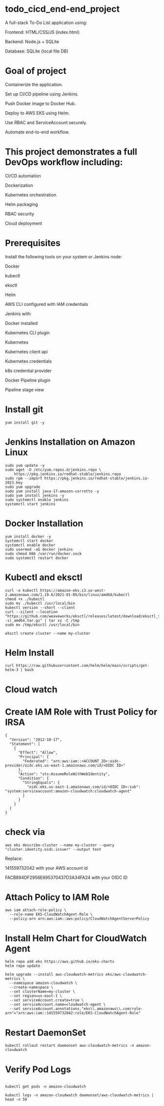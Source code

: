 # todo_cicd_end-end_project

 A full-stack To-Do List application using:

 Frontend: HTML/CSS/JS (index.html)
 
 Backend: Node.js + SQLite

 Database: SQLite (local file DB)

 # Goal of project

 Containerize the application.
 
 Set up CI/CD pipeline using Jenkins.
 
 Push Docker image to Docker Hub.
 
 Deploy to AWS EKS using Helm.
 
 Use RBAC and ServiceAccount securely.
 
 Automate end-to-end workflow.
 
# This project demonstrates a full DevOps workflow including:

 CI/CD automation
 
 Dockerization
 
 Kubernetes orchestration
 
 Helm packaging
 
 RBAC security
 
 Cloud deployment

 # Prerequisites
 Install the following tools on your system or Jenkins node:

 Docker

 kubectl

 eksctl

 Helm

 AWS CLI configured with IAM credentials

 Jenkins with:

 Docker installed

 Kubernetes CLI plugin

 Kubernetes

 Kubernetes client api

 Kubernetes credentials

 k8s credential provider

 Docker Pipeline plugin

 Pipeline stage view
 
# Install git
```
yum install git -y
```

# Jenkins Installation on Amazon Linux
```
sudo yum update -y
sudo wget -O /etc/yum.repos.d/jenkins.repo \
    https://pkg.jenkins.io/redhat-stable/jenkins.repo
sudo rpm --import https://pkg.jenkins.io/redhat-stable/jenkins.io-2023.key
sudo yum upgrade
sudo yum install java-17-amazon-corretto -y
sudo yum install jenkins -y
sudo systemctl enable jenkins
systemctl start jenkins
```

# Docker Installation

```
yum install docker -y
systemctl start docker
systemctl enable docker
sudo usermod -aG docker jenkins
sudo chmod 666 /var/run/docker.sock
sudo systemctl restart docker
```

# Kubectl and eksctl
```
curl -o kubectl https://amazon-eks.s3.us-west-2.amazonaws.com/1.19.6/2021-01-05/bin/linux/amd64/kubectl
chmod +x ./kubectl
sudo mv ./kubectl /usr/local/bin
kubectl version --short --client
curl --silent --location "https://github.com/weaveworks/eksctl/releases/latest/download/eksctl_$(uname -s)_amd64.tar.gz" | tar xz -C /tmp
sudo mv /tmp/eksctl /usr/local/bin
```
```
eksctl create cluster --name my-cluster 
```

# Helm Install
```
curl https://raw.githubusercontent.com/helm/helm/main/scripts/get-helm-3 | bash
```
# Cloud watch 

# Create IAM Role with Trust Policy for IRSA
```
{
  "Version": "2012-10-17",
  "Statement": [
    {
      "Effect": "Allow",
      "Principal": {
        "Federated": "arn:aws:iam::<ACCOUNT_ID>:oidc-provider/oidc.eks.us-east-1.amazonaws.com/id/<OIDC ID>"
      },
      "Action": "sts:AssumeRoleWithWebIdentity",
      "Condition": {
        "StringEquals": {
          "oidc.eks.us-east-1.amazonaws.com/id/<OIDC ID>:sub": "system:serviceaccount:amazon-cloudwatch:cloudwatch-agent"
        }
      }
    }
  ]
}
```
# <OIDC ID> check via
```
aws eks describe-cluster --name my-cluster --query "cluster.identity.oidc.issuer" --output text
```

Replace:

141559732042 with your AWS account id

FACB894DF2956E695370437D3A34FA24 with your OIDC ID

# Attach Policy to IAM Role
```
aws iam attach-role-policy \
  --role-name EKS-CloudWatchAgent-Role \
  --policy-arn arn:aws:iam::aws:policy/CloudWatchAgentServerPolicy
  ```
# Install Helm Chart for CloudWatch Agent
```
helm repo add eks https://aws.github.io/eks-charts
helm repo update

helm upgrade --install aws-cloudwatch-metrics eks/aws-cloudwatch-metrics \
  --namespace amazon-cloudwatch \
  --create-namespace \
  --set clusterName=my-cluster \
  --set region=us-east-1 \
  --set serviceAccount.create=true \
  --set serviceAccount.name=cloudwatch-agent \
  --set serviceAccount.annotations."eks\\.amazonaws\\.com/role-arn"="arn:aws:iam::141559732042:role/EKS-CloudWatchAgent-Role"
```

# Restart DaemonSet
```
kubectl rollout restart daemonset aws-cloudwatch-metrics -n amazon-cloudwatch
```
# Verify Pod Logs
```

kubectl get pods -n amazon-cloudwatch

kubectl logs -n amazon-cloudwatch daemonset/aws-cloudwatch-metrics | head -n 50
```
